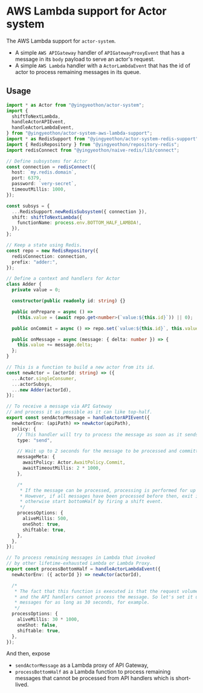 # AWS Lambda support for Actor system

The AWS Lambda support for `actor-system`.

- A simple `AWS APIGateway` handler of `APIGatewayProxyEvent` that has a message in its `body` payload to serve an actor's request.
- A simple `AWS Lambda` handler with a `ActorLambdaEvent` that has the id of actor to process remaining messages in its queue.

## Usage

```typescript
import * as Actor from "@yingyeothon/actor-system";
import {
  shiftToNextLambda,
  handleActorAPIEvent,
  handleActorLambdaEvent,
} from "@yingyeothon/actor-system-aws-lambda-support";
import * as RedisSupport from "@yingyeothon/actor-system-redis-support";
import { RedisRepository } from "@yingyeothon/repository-redis";
import redisConnect from "@yingyeothon/naive-redis/lib/connect";

// Define subsystems for Actor
const connection = redisConnect({
  host: `my.redis.domain`,
  port: 6379,
  password: `very-secret`,
  timeoutMillis: 1000,
});

const subsys = {
  ...RedisSupport.newRedisSubsystem({ connection }),
  shift: shiftToNextLambda({
    functionName: process.env.BOTTOM_HALF_LAMBDA!,
  }),
};

// Keep a state using Redis.
const repo = new RedisRepository({
  redisConnection: connection,
  prefix: "adder:",
});

// Define a context and handlers for Actor
class Adder {
  private value = 0;

  constructor(public readonly id: string) {}

  public onPrepare = async () =>
    (this.value = (await repo.get<number>(`value:${this.id}`)) || 0);

  public onCommit = async () => repo.set(`value:${this.id}`, this.value);

  public onMessage = async (message: { delta: number }) => {
    this.value += message.delta;
  };
}

// This is a function to build a new actor from its id.
const newActor = (actorId: string) => ({
  ...Actor.singleConsumer,
  ...actorSubsys,
  ...new Adder(actorId),
});

// To receive a message via API Gateway
// and process it as possible as it can like top-half.
export const sendActorMessage = handleActorAPIEvent({
  newActorEnv: (apiPath) => newActor(apiPath),
  policy: {
    // This handler will try to process the message as soon as it sends to the actor.
    type: "send",

    // Wait up to 2 seconds for the message to be processed and committed.
    messageMeta: {
      awaitPolicy: Actor.AwaitPolicy.Commit,
      awaitTimeoutMillis: 2 * 1000,
    },

    /*
     * If the message can be processed, processing is performed for up to 500 ms.
     * However, if all messages have been processed before then, exit immediately,
     * otherwise start bottomHalf by firing a shift event.
     */
    processOptions: {
      aliveMillis: 500,
      oneShot: true,
      shiftable: true,
    },
  },
});

// To process remaining messages in Lambda that invoked
// by other lifetime-exhausted Lambda or Lambda Proxy.
export const processBottomHalf = handleActorLambdaEvent({
  newActorEnv: ({ actorId }) => newActor(actorId),

  /*
   * The fact that this function is executed is that the request volume is high
   * and the API handlers cannot process the message. So let's set it up to handle
   * messages for as long as 30 seconds, for example.
   */
  processOptions: {
    aliveMillis: 30 * 1000,
    oneShot: false,
    shiftable: true,
  },
});
```

And then, expose

- `sendActorMessage` as a Lambda proxy of API Gateway,
- `processBottomHalf` as a Lambda function to process remaining messages that cannot be processed from API handlers which is short-lived.
